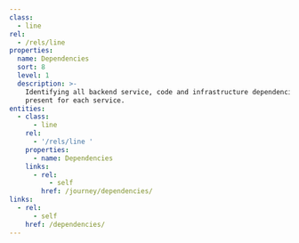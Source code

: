 ```yaml
---
class:
  - line
rel:
  - /rels/line
properties:
  name: Dependencies
  sort: 8
  level: 1
  description: >-
    Identifying all backend service, code and infrastructure dependencies
    present for each service.
entities:
  - class:
      - line
    rel:
      - '/rels/line '
    properties:
      - name: Dependencies
    links:
      - rel:
          - self
        href: /journey/dependencies/
links:
  - rel:
      - self
    href: /dependencies/
---
```

